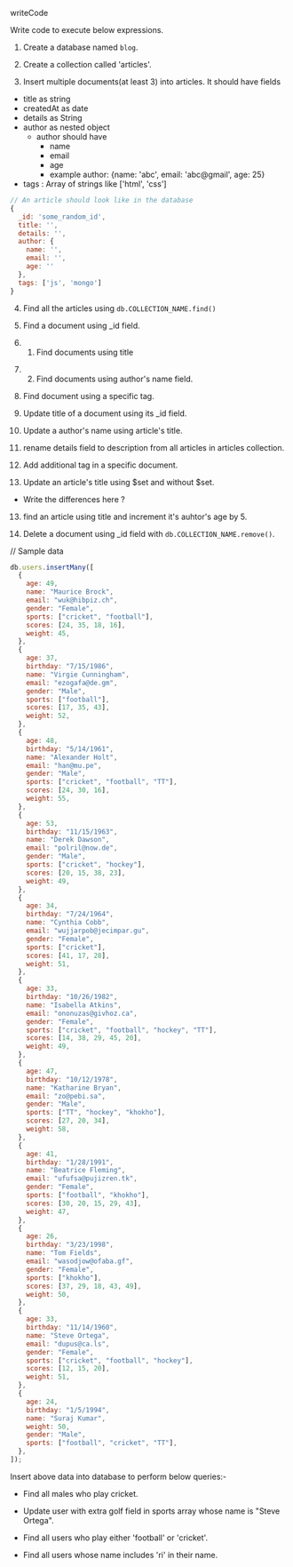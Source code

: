 writeCode

Write code to execute below expressions.

1. Create a database named `blog`.
<!-- use blog
switched to db blog -->
2. Create a collection called 'articles'.
<!-- db.createCollection("articles");
{ ok: 1 }
 -->
3. Insert multiple documents(at least 3) into articles. It should have fields

- title as string
- createdAt as date
- details as String
- author as nested object
  - author should have
    - name
    - email
    - age
    - example author: {name: 'abc', email: 'abc@gmail', age: 25}
- tags : Array of strings like ['html', 'css']

```js
// An article should look like in the database
{
  _id: 'some_random_id',
  title: '',
  details: '',
  author: {
    name: '',
    email: '',
    age: ''
  },
  tags: ['js', 'mongo']
}
```
<!-- db.articles.insertMany([
    {
      title: 'Articles 1',
      details: 'description1',
      author: {
        name: 'articles1',
        email: 'articles1@email.com',
        age: '20'
      },
      tags: ['div', 'p', 'h1']
    },{
      title: 'Articles 2',
      details: 'description2',
      author: {
        name: 'articles2',
        email: 'articles2@email.com',
        age: '21'
      },
      tags: ['html', 'css', 'mongo']
    },{
      title: 'Articles 3',
      details: 'description3',
      author: {
        name: 'articles3',
        email: 'articles3@email.com',
        age: '22'
      },
      tags: ['main', 'section', 'header']
    },{
        title: 'Articles 4',
        details: 'description4',
        author: {
          name: 'articles4',
          email: 'articles4@email.com',
          age: '28'
        },
        tags: ['b', 'marquee', 'node']
      },{
        title: 'Articles 5',
        details: 'description5',
        author: {
          name: 'description5',
          email: 'description5@email.com',
          age: '29'
        },
        tags: ['b', 'marquee', 'node']
      },
])

{
  acknowledged: true,
  insertedIds: {
    '0': ObjectId("634bf7ff18dec09d212c927c"),
    '1': ObjectId("634bf7ff18dec09d212c927d"),
    '2': ObjectId("634bf7ff18dec09d212c927e"),
    '3': ObjectId("634bf7ff18dec09d212c927f"),
    '4': ObjectId("634bf7ff18dec09d212c9280")
  }
}

 -->
4. Find all the articles using `db.COLLECTION_NAME.find()`
<!--  db.articles.find()
[
  {
    _id: ObjectId("634bf7ff18dec09d212c927c"),
    title: 'Articles 1',
    details: 'description1',
    author: { name: 'articles1', email: 'articles1@email.com', age: '20' },
    tags: [ 'div', 'p', 'h1' ]
  },
  {
    _id: ObjectId("634bf7ff18dec09d212c927d"),
    title: 'Articles 2',
    details: 'description2',
    author: { name: 'articles2', email: 'articles2@email.com', age: '21' },
    tags: [ 'html', 'css', 'mongo' ]
  },
  {
    _id: ObjectId("634bf7ff18dec09d212c927e"),
    title: 'Articles 3',
    details: 'description3',
    author: { name: 'articles3', email: 'articles3@email.com', age: '22' },
    tags: [ 'main', 'section', 'header']
  },
  {
    _id: ObjectId("634bf7ff18dec09d212c927f"),
    title: 'Articles 4',
    details: 'description4',
    author: { name: 'articles4', email: 'articles4@email.com', age: '28' },
    tags: [ 'b', 'marquee', 'node' ]
  },
  {
    _id: ObjectId("634bf7ff18dec09d212c9280"),
    title: 'Articles 5',
    details: 'description5',
    author: {
      name: 'description5',
      email: 'description5@email.com',
      age: '29'
    },
    tags: [ 'b', 'marquee', 'node' ]
  }
]
 -->
5. Find a document using \_id field.
<!-- db.articles.findOne({_id: ObjectId("634bf7ff18dec09d212c927f")}) 

db.articles.findOne({_id: ObjectId("634bf7ff18dec09d212c927f")}) 
{
  _id: ObjectId("634bf7ff18dec09d212c927f"),
  title: 'Articles 4',
  details: 'description4',
  author: { name: 'articles4', email: 'articles4@email.com', age: '28' },
  tags: [ 'b', 'marquee', 'node' ]
}

-->
6. 1. Find documents using title
<!-- db.articles.findOne({title: "Articles 4"}) 
db.articles.findOne({title: "Articles 4"})
{
  _id: ObjectId("634bf7ff18dec09d212c927f"),
  title: 'Articles 4',
  details: 'description4',
  author: { name: 'articles4', email: 'articles4@email.com', age: '28' },
  tags: [ 'b', 'marquee', 'node' ]
}


-->
7. 2. Find documents using author's name field.
<!-- db.articles.find({"author.name" : "articles3"})
[
  {
    _id: ObjectId("634bf7ff18dec09d212c927e"),
    title: 'Articles 3',
    details: 'description3',
    author: { name: 'articles3', email: 'articles3@email.com', age: '22' },
    tags: [ 'main', 'section', 'header' ]
  }
]
 -->
8. Find document using a specific tag.
<!-- db.articles.find({tags : "marquee"})
[
  {
    _id: ObjectId("634bf7ff18dec09d212c927f"),
    title: 'Articles 4',
    details: 'description4',
    author: { name: 'articles4', email: 'articles4@email.com', age: '28' },
    tags: [ 'b', 'marquee', 'node' ]
  },
  {
    _id: ObjectId("634bf7ff18dec09d212c9280"),
    title: 'Articles 5',
    details: 'description5',
    author: {
      name: 'description5',
      email: 'description5@email.com',
      age: '29'
    },
    tags: [ 'b', 'marquee', 'node' ]
  }
]
-->
9. Update title of a document using its \_id field.
<!-- db.articles.update({_id: ObjectId("634bf7ff18dec09d212c927e")}, {$set: {title: 'Articles 7'}}) 
db.articles.update({_id: ObjectId("634bf7ff18dec09d212c927e")}, {$set: {ttitle: 'Articles 7'}})
DeprecationWarning: Collection.update() is deprecated. Use updateOne, updateMany, or bulkWrite.
{
  acknowledged: true,
  insertedId: null,
  matchedCount: 1,
  modifiedCount: 1,
  upsertedCount: 0
}
db.articles.findOne({title: "Articles 7"}) 
{
  _id: ObjectId("634bf7ff18dec09d212c927e"),
  title: 'Articles 7',
  details: 'description3',
  author: { name: 'articles3', email: 'articles3@email.com', age: '22' },
  tags: [ 'main', 'section', 'header' ]
}

-->
10. Update a author's name using article's title.
<!--  db.articles.update({title: "Articles 7"}, {$set: {"author.name" : "Oly Rajak"}}) 

{
  acknowledged: true,
  insertedId: null,
  matchedCount: 1,
  modifiedCount: 1,
  upsertedCount: 0
}
blog> db.articles.findOne({title: "Articles 7"}) 
{
  _id: ObjectId("634bf7ff18dec09d212c927e"),
  title: 'Articles 7',
  details: 'description3',
  author: { name: 'Oly Rajak', email: 'articles3@email.com', age: '22' },
  tags: [ 'main', 'section', 'header' ]
}


-->
11. rename details field to description from all articles in articles collection.
<!-- 
 db.articles.updateMany({}, {$rename: {"details": "description"}}, {multi: true})
{
  acknowledged: true,
  insertedId: null,
  matchedCount: 5,
  modifiedCount: 5,
  upsertedCount: 0
}

 -->
12. Add additional tag in a specific document.
<!--  db.articles.update({title: "Articles 7"}, {$push: {"tags": "jquery"}}) 

{
  acknowledged: true,
  insertedId: null,
  matchedCount: 1,
  modifiedCount: 1,
  upsertedCount: 0
}


-->
13. Update an article's title using $set and without $set.
- Write the differences here ?

13. find an article using title and increment it's auhtor's age by 5.
<!-- db.articles.update({title: "Articles 7"}, {$inc: {"author.age": 5}}) -->
14. Delete a document using \_id field with `db.COLLECTION_NAME.remove()`.
<!-- db.articles.remove({_id: ObjectId("634bf7ff18dec09d212c927e")}) 

DeprecationWarning: Collection.remove() is deprecated. Use deleteOne, deleteMany, findOneAndDelete, or bulkWrite.
{ acknowledged: true, deletedCount: 1 }

-->
// Sample data

```js
db.users.insertMany([
  {
    age: 49,
    name: "Maurice Brock",
    email: "wuk@hibpiz.ch",
    gender: "Female",
    sports: ["cricket", "football"],
    scores: [24, 35, 18, 16],
    weight: 45,
  },
  {
    age: 37,
    birthday: "7/15/1986",
    name: "Virgie Cunningham",
    email: "ezogafa@de.gm",
    gender: "Male",
    sports: ["football"],
    scores: [17, 35, 43],
    weight: 52,
  },
  {
    age: 48,
    birthday: "5/14/1961",
    name: "Alexander Holt",
    email: "han@mu.pe",
    gender: "Male",
    sports: ["cricket", "football", "TT"],
    scores: [24, 30, 16],
    weight: 55,
  },
  {
    age: 53,
    birthday: "11/15/1963",
    name: "Derek Dawson",
    email: "polril@now.de",
    gender: "Male",
    sports: ["cricket", "hockey"],
    scores: [20, 15, 38, 23],
    weight: 49,
  },
  {
    age: 34,
    birthday: "7/24/1964",
    name: "Cynthia Cobb",
    email: "wujjarpob@jecimpar.gu",
    gender: "Female",
    sports: ["cricket"],
    scores: [41, 17, 28],
    weight: 51,
  },
  {
    age: 33,
    birthday: "10/26/1982",
    name: "Isabella Atkins",
    email: "ononuzas@givhoz.ca",
    gender: "Female",
    sports: ["cricket", "football", "hockey", "TT"],
    scores: [14, 38, 29, 45, 20],
    weight: 49,
  },
  {
    age: 47,
    birthday: "10/12/1978",
    name: "Katharine Bryan",
    email: "zo@pebi.sa",
    gender: "Male",
    sports: ["TT", "hockey", "khokho"],
    scores: [27, 20, 34],
    weight: 58,
  },
  {
    age: 41,
    birthday: "1/28/1991",
    name: "Beatrice Fleming",
    email: "ufufsa@pujizren.tk",
    gender: "Female",
    sports: ["football", "khokho"],
    scores: [30, 20, 15, 29, 43],
    weight: 47,
  },
  {
    age: 26,
    birthday: "3/23/1998",
    name: "Tom Fields",
    email: "wasodjow@ofaba.gf",
    gender: "Female",
    sports: ["khokho"],
    scores: [37, 29, 18, 43, 49],
    weight: 50,
  },
  {
    age: 33,
    birthday: "11/14/1960",
    name: "Steve Ortega",
    email: "dupus@ca.ls",
    gender: "Female",
    sports: ["cricket", "football", "hockey"],
    scores: [12, 15, 20],
    weight: 51,
  },
  {
    age: 24,
    birthday: "1/5/1994",
    name: "Suraj Kumar",
    weight: 50,
    gender: "Male",
    sports: ["football", "cricket", "TT"],
  },
]);
```

Insert above data into database to perform below queries:-
<!-- {
  acknowledged: true,
  insertedIds: {
    '0': ObjectId("634c0ae118dec09d212c9281"),
    '1': ObjectId("634c0ae118dec09d212c9282"),
    '2': ObjectId("634c0ae118dec09d212c9283"),
    '3': ObjectId("634c0ae118dec09d212c9284"),
    '4': ObjectId("634c0ae118dec09d212c9285"),
    '5': ObjectId("634c0ae118dec09d212c9286"),
    '6': ObjectId("634c0ae118dec09d212c9287"),
    '7': ObjectId("634c0ae118dec09d212c9288"),
    '8': ObjectId("634c0ae118dec09d212c9289"),
    '9': ObjectId("634c0ae118dec09d212c928a"),
    '10': ObjectId("634c0ae118dec09d212c928b")
  }
}
 -->

- Find all males who play cricket.

<!-- db.users.find({gender: "Male"})
[
  {
    _id: ObjectId("634c0ae118dec09d212c9282"),
    age: 37,
    birthday: '7/15/1986',
    name: 'Virgie Cunningham',
    email: 'ezogafa@de.gm',
    gender: 'Male',
    sports: [ 'football' ],
    scores: [ 17, 35, 43 ],
    weight: 52
  },
  {
    _id: ObjectId("634c0ae118dec09d212c9283"),
    age: 48,
    birthday: '5/14/1961',
    name: 'Alexander Holt',
    email: 'han@mu.pe',
    gender: 'Male',
    sports: [ 'cricket', 'football', 'TT' ],
    scores: [ 24, 30, 16 ],
    weight: 55
  },
  {
    _id: ObjectId("634c0ae118dec09d212c9284"),
    age: 53,
    birthday: '11/15/1963',
    name: 'Derek Dawson',
    email: 'polril@now.de',
    gender: 'Male',
    sports: [ 'cricket', 'hockey' ],
    scores: [ 20, 15, 38, 23 ],
    weight: 49
  },
  {
    _id: ObjectId("634c0ae118dec09d212c9287"),
    age: 47,
    birthday: '10/12/1978',
    name: 'Katharine Bryan',
    email: 'zo@pebi.sa',
    gender: 'Male',
    sports: [ 'TT', 'hockey', 'khokho' ],
    scores: [ 27, 20, 34 ],
    weight: 58
  },
  {
    _id: ObjectId("634c0ae118dec09d212c928b"),
    age: 24,
    birthday: '1/5/1994',
    name: 'Suraj Kumar',
    weight: 50,
    gender: 'Male',
    sports: [ 'football', 'cricket', 'TT' ]
  }
]
 -->
- Update user with extra golf field in sports array whose name is "Steve Ortega".
<!-- db.users.update({name: "Steve Ortega"}, {$push:{sports: "golf"} })
{
  acknowledged: true,
  insertedId: null,
  matchedCount: 1,
  modifiedCount: 1,
  upsertedCount: 0
}
db.users.find({name: "Steve Ortega"})
[
  {
    _id: ObjectId("634c0ae118dec09d212c928a"),
    age: 33,
    birthday: '11/14/1960',
    name: 'Steve Ortega',
    email: 'dupus@ca.ls',
    gender: 'Female',
    sports: [ 'cricket', 'football', 'hockey', 'golf' ],
    scores: [ 12, 15, 20 ],
    weight: 51
  }
]
 -->
- Find all users who play either 'football' or 'cricket'.
<!-- 
db.users.find({name: "Steve Ortega"})
[
  {
    _id: ObjectId("634c0ae118dec09d212c928a"),
    age: 33,
    birthday: '11/14/1960',
    name: 'Steve Ortega',
    email: 'dupus@ca.ls',
    gender: 'Female',
    sports: [ 'cricket', 'football', 'hockey', 'golf' ],
    scores: [ 12, 15, 20 ],
    weight: 51
  }
]
blog>  db.users.find({sports: {$in : ['cricket', 'football']}})
[
  {
    _id: ObjectId("634c0ae118dec09d212c9281"),
    age: 49,
    name: 'Maurice Brock',
    email: 'wuk@hibpiz.ch',
    gender: 'Female',
    sports: [ 'cricket', 'football' ],
    scores: [ 24, 35, 18, 16 ],
    weight: 45
  },
  {
    _id: ObjectId("634c0ae118dec09d212c9282"),
    age: 37,
    birthday: '7/15/1986',
    name: 'Virgie Cunningham',
    email: 'ezogafa@de.gm',
    gender: 'Male',
    sports: [ 'football' ],
    scores: [ 17, 35, 43 ],
    weight: 52
  },
  {
    _id: ObjectId("634c0ae118dec09d212c9283"),
    age: 48,
    birthday: '5/14/1961',
    name: 'Alexander Holt',
    email: 'han@mu.pe',
    gender: 'Male',
    sports: [ 'cricket', 'football', 'TT' ],
    scores: [ 24, 30, 16 ],
    weight: 55
  },
  {
    _id: ObjectId("634c0ae118dec09d212c9284"),
    age: 53,
    birthday: '11/15/1963',
    name: 'Derek Dawson',
    email: 'polril@now.de',
    gender: 'Male',
    sports: [ 'cricket', 'hockey' ],
    scores: [ 20, 15, 38, 23 ],
    weight: 49
  },
  {
    _id: ObjectId("634c0ae118dec09d212c9285"),
    age: 34,
    birthday: '7/24/1964',
    name: 'Cynthia Cobb',
    email: 'wujjarpob@jecimpar.gu',
    gender: 'Female',
    sports: [ 'cricket' ],
    scores: [ 41, 17, 28 ],
    weight: 51
  },
  {
    _id: ObjectId("634c0ae118dec09d212c9286"),
    age: 33,
    birthday: '10/26/1982',
    name: 'Isabella Atkins',
    email: 'ononuzas@givhoz.ca',
    gender: 'Female',
    sports: [ 'cricket', 'football', 'hockey', 'TT' ],
    scores: [ 14, 38, 29, 45, 20 ],
    weight: 49
  },
  {
    _id: ObjectId("634c0ae118dec09d212c9288"),
    age: 41,
    birthday: '1/28/1991',
    name: 'Beatrice Fleming',
    email: 'ufufsa@pujizren.tk',
    gender: 'Female',
    sports: [ 'football', 'khokho' ],
    scores: [ 30, 20, 15, 29, 43 ],
    weight: 47
  },
  {
    _id: ObjectId("634c0ae118dec09d212c928a"),
    age: 33,
    birthday: '11/14/1960',
    name: 'Steve Ortega',
    email: 'dupus@ca.ls',
    gender: 'Female',
    sports: [ 'cricket', 'football', 'hockey', 'golf' ],
    scores: [ 12, 15, 20 ],
    weight: 51
  },
  {
    _id: ObjectId("634c0ae118dec09d212c928b"),
    age: 24,
    birthday: '1/5/1994',
    name: 'Suraj Kumar',
    weight: 50,
    gender: 'Male',
    sports: [ 'football', 'cricket', 'TT' ]
  }
]

 -->
- Find all users whose name includes 'ri' in their name.
<!-- 
 db.users.find({ name: /ri/i })
[
  {
    _id: ObjectId("634c0ae118dec09d212c9281"),
    age: 49,
    name: 'Maurice Brock',
    email: 'wuk@hibpiz.ch',
    gender: 'Female',
    sports: [ 'cricket', 'football' ],
    scores: [ 24, 35, 18, 16 ],
    weight: 45
  },
  {
    _id: ObjectId("634c0ae118dec09d212c9287"),
    age: 47,
    birthday: '10/12/1978',
    name: 'Katharine Bryan',
    email: 'zo@pebi.sa',
    gender: 'Male',
    sports: [ 'TT', 'hockey', 'khokho' ],
    scores: [ 27, 20, 34 ],
    weight: 58
  },
  {
    _id: ObjectId("634c0ae118dec09d212c9288"),
    age: 41,
    birthday: '1/28/1991',
    name: 'Beatrice Fleming',
    email: 'ufufsa@pujizren.tk',
    gender: 'Female',
    sports: [ 'football', 'khokho' ],
    scores: [ 30, 20, 15, 29, 43 ],
    weight: 47
  }
] -->

